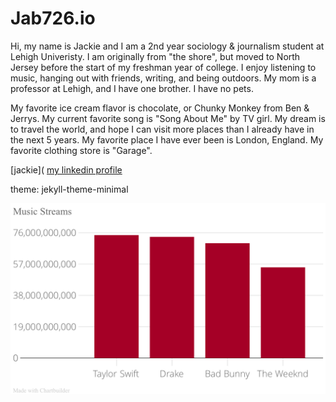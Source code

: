 # Jab726.io
Hi, my name is Jackie and I am a 2nd year sociology & journalism student at Lehigh Univeristy. I am originally from "the shore", but moved to North Jersey before the start of my freshman year of college. I enjoy listening to music, hanging out with friends, writing, and being outdoors. My mom is a professor at Lehigh, and I have one brother. I have no pets.

My favorite ice cream flavor is chocolate, or Chunky Monkey from Ben & Jerrys. My current favorite song is "Song About Me" by TV girl. My dream is to travel the world, and hope I can visit more places than I already have in the next 5 years. My favorite place I have ever been is London, England. My favorite clothing store is "Garage".

[jackie](
[my linkedin profile](https://www.linkedin.com/in/jacqueline-belkin-31b87026b?utm_source=share&utm_campaign=share_via&utm_content=profile&utm_medium=ios_app)

theme: jekyll-theme-minimal

![Musicstreamchart](https://github.com/Jab726/Jab726.GitHub.io/blob/main/Musicstreamchart.png)
